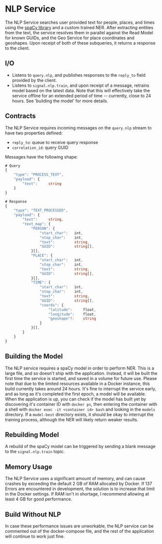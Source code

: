 # NLP Service
The NLP Service searches user provided text for people, places, and times using the [spaCy library](https://spacy.io) and a custom trained NER. After extracting entities from the text, the service resolves them in parallel against the Read Model for known GUIDs, and the Geo Service for place coordinates and geoshapes. Upon receipt of both of these subqueries, it returns a response to the client.

## I/O
- Listens to ```query.nlp```, and publishes responses to the ```reply_to``` field provided by the client.
- Listens to ```signal.nlp.train```, and upon receipt of a message, retrains model based on the latest data. Note that this will effectively take the service offline for an extended period of time -- currently, close to 24 hours. See 'building the model' for more details.

## Contracts
The NLP Service requires incoming messages on the ```query.nlp``` stream to have two properties defined:
- ```reply_to```: queue to receive query response
- ```correlation_id```: query GUID

Messages have the following shape:
```typescript
# Query
{
    "type": "PROCESS_TEXT",
    "payload": {
        "text":     string
    }
}

# Response
{
    "type": "TEXT_PROCESSED",
    "payload": {
        "text":     string,
        "text_map": {
            "PERSON": {
                "start_char":   int,
                "stop_char":    int,
                "text":         string,
                "GUID":         string[],
            }[],
            "PLACE": {
                "start_char":   int,
                "stop_char":    int,
                "text":         string,
                "GUID":         string[],
            }[],
            "TIME": {
                "start_char":   int,
                "stop_char":    int,
                "text":         string,
                "GUID":         string[],
                "coords": {
                    "latitude":     float,
                    "longitude":    float,
                    "geoshape"?:    string
                }
            }[],
        }
    }
}
```

## Building the Model
The NLP service requires a spaCy model in order to perform NER. This is a large file, and so doesn't ship with the application. Instead, it will be built the first time the service is started, and saved in a volume for future use. Please note that due to the limited resources available in a Docker instance, this build currently takes around 24 hours. It's fine to interrupt the service early, and as long as it's completed the first epoch, a model will be available. When the application is up, you can check if the model has built yet by discovering it's container ID with ```docker ps```, then entering the container with a shell with ```docker exec -it <container id> bash``` and looking in the ```models``` directory. If a ```model-best``` directory exists, it should be okay to interrupt the training process, although the NER will likely return weaker results.


## Rebuilding Model
A rebuild of the spaCy model can be triggered by sending a blank message to the ```signal.nlp.train``` topic.

## Memory Usage
The NLP Service uses a significant amount of memory, and can cause crashes by exceeding the default 2 GB of RAM allocated by Docker. If 137 Errors are encountered in development, the solution is to increase that limit in the Docker settings. If RAM isn't in shortage, I recommend allowing at least 4 GB for good performance.

## Build Without NLP
In case these performance issues are unworkable, the NLP service can be commented out of the docker-compose file, and the rest of the application will continue to work just fine. 
